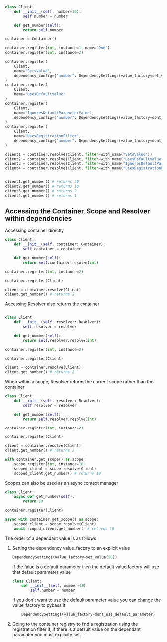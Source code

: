 
```python
class Client:
    def __init__(self, number=10):
        self.number = number

    def get_number(self):
        return self.number

container = Container()

container.register(int, instance=1, name="One")
container.register(int, instance=2)

container.register(
    Client,
    name="SetsValue",
    dependency_config={"number": DependencySettings(value_factory=set_value(50))}
)
container.register(
    Client,
    name="UsesDefaultValue"
)
container.register(
    Client,
    name="IgnoresDefaultParameterValue",
    dependency_config={"number": DependencySettings(value_factory=dont_use_default_parameter)}
)
container.register(
    Client,
    name="UsesRegistrationFilter",
    dependency_config={"number": DependencySettings(value_factory=dont_use_default_parameter, filter=with_name("One"))}
)

client1 = container.resolve(Client, filter=with_name("SetsValue"))
client2 = container.resolve(Client, filter=with_name("UsesDefaultValue"))
client3 = container.resolve(Client, filter=with_name("IgnoresDefaultParameterValue"))
client4 = container.resolve(Client, filter=with_name("UsesRegistrationFilter"))


client1.get_number() # returns 50
client2.get_number() # returns 10
client3.get_number() # returns 2
client4.get_number() # returns 1
```

## Accessing the Container, Scope and Resolver within dependencies

Accessing container directly

```python
class Client:
    def __init__(self, container: Container):
        self.container = container

    def get_number(self):
        return self.container.resolve(int)

container.register(int, instance=2)

container.register(Client)

client = container.resolve(Client)
client.get_number() # returns 2
```

Accessing Resolver also returns the container

```python

class Client:
    def __init__(self, resolver: Resolver):
        self.resolver = resolver

    def get_number(self):
        return self.resolver.resolve(int)

container.register(int, instance=2)

container.register(Client)

client = container.resolve(Client)
client.get_number() # returns 2
```

When within a scope, Resolver returns the current scope rather than the container

```python
class Client:
    def __init__(self, resolver: Resolver):
        self.resolver = resolver

    def get_number(self):
        return self.resolver.resolve(int)

container.register(int, instance=2)

container.register(Client)

client = container.resolve(Client)
client.get_number() # returns 2

with container.get_scope() as scope:
    scope.register(int, instance=10)
    scoped_client = scope.resolve(Client)
    scoped_client.get_number() # returns 10
```

Scopes can also be used as an async context manager

```python
class Client:
    async def get_number(self):
        return 10

container.register(Client)

async with container.get_scope() as scope:
    scoped_client = scope.resolve(Client)
    await scoped_client.get_number() # returns 10
```


The order of a dependant value is as follows
1. Setting the dependency value_factory to an explicit value
    ```python
    DependencySettings(value_factory=set_value(50))
    ```
    If the falue is a default parameter then the default value factory will use that default parameter value
    ```python
    class Client:
        def __init__(self, number=10):
            self.number = number
    ```
    If you don't want to use the default parameter value you can change the value_factory to pybass it
    ```python
        DependencySettings(value_factory=dont_use_default_parameter)
    ```
2. Going to the container registry to find a registration using the registration filter if, if there is a default value on the dependant paramater you must explicity set.
